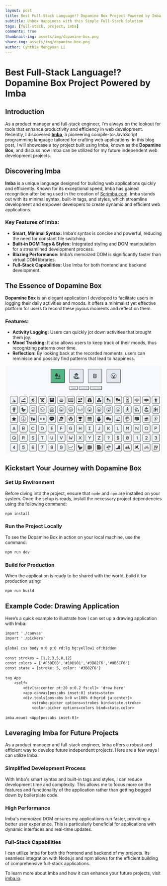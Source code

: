```yaml
---
layout: post
title: Best Full-Stack Language!? Dopamine Box Project Powered by Imba
subtitle: Unbox Happiness with this Simple Full-Stack Solution
tags: [full-stack, project, imba]
comments: true
thumbnail-img: assets/img/dopamine-box.png
share-img: assets/img/dopamine-box.png
author: Cynthia Mengyuan Li
---
```


# Best Full-Stack Language!? Dopamine Box Project Powered by Imba

## Introduction

As a product manager and full-stack engineer, I'm always on the lookout for tools that enhance productivity and efficiency in web development. Recently, I discovered [**Imba**](https://imba.io/), a pioneering compile-to-JavaScript programming language tailored for crafting web applications. In this blog post, I will showcase a toy project built using Imba, known as the **Dopamine Box**, and discuss how Imba can be utilized for my future independent web development projects.

## Discovering Imba

**Imba** is a unique language designed for building web applications quickly and efficiently. Known for its exceptional speed, Imba has gained recognition after being used in the creation of [Scrimba.com](https://scrimba.com/dashboard#overview). Imba stands out with its minimal syntax, built-in tags, and styles, which streamline development and empower developers to create dynamic and efficient web applications.

### Key Features of Imba:

- **Smart, Minimal Syntax:** Imba’s syntax is concise and powerful, reducing the need for constant file switching.
- **Built-in DOM Tags & Styles:** Integrated styling and DOM manipulation for a streamlined development process.
- **Blazing Performance:** Imba’s memoized DOM is significantly faster than virtual DOM libraries.
- **Full-Stack Capabilities:** Use Imba for both frontend and backend development.

## The Essence of Dopamine Box

**Dopamine Box** is an elegant application I developed to facilitate users in logging their daily activities and moods. It offers a minimalist yet effective platform for users to record these joyous moments and reflect on them.

### Features:

- **Activity Logging:** Users can quickly jot down activities that brought them joy.
- **Mood Tracking:** It also allows users to keep track of their moods, thus recognizing patterns over time.
- **Reflection:** By looking back at the recorded moments, users can reminisce and possibly find patterns that lead to happiness.

![dopamine-box](../assets/img/dopamine-box.png)

## Kickstart Your Journey with Dopamine Box

### Set Up Environment

Before diving into the project, ensure that `node` and `npm` are installed on your system. Once the setup is ready, install the necessary project dependencies using the following command:

```bash
npm install
```

### Run the Project Locally

To see the Dopamine Box in action on your local machine, use the command:

```bash
npm run dev
```

### Build for Production

When the application is ready to be shared with the world, build it for production using:

```bash
npm run build
```

## Example Code: Drawing Application

Here’s a quick example to illustrate how I can set up a drawing application with Imba:

```imba
import './canvas'
import './pickers'

global css body m:0 p:0 rd:lg bg:yellow1 of:hidden

const strokes = [1,2,3,5,8,12]
const colors = ['#F59E0B','#10B981','#3B82F6','#8B5CF6']
const state = {stroke: 5, color: '#3B82F6'}

tag App
    <self>
        <div[ta:center pt:20 o:0.2 fs:xl]> 'draw here'
        <app-canvas[pos:abs inset:0] state=state>
        <div.tools[pos:abs b:0 w:100% d:hgrid ja:center]>
            <stroke-picker options=strokes bind=state.stroke>
            <color-picker options=colors bind=state.color>

imba.mount <App[pos:abs inset:0]>
```

## Leveraging Imba for Future Projects

As a product manager and full-stack engineer, Imba offers a robust and efficient way to develop future independent projects. Here are a few ways I can utilize Imba:

### Simplified Development Process

With Imba's smart syntax and built-in tags and styles, I can reduce development time and complexity. This allows me to focus more on the features and functionality of the application rather than getting bogged down by boilerplate code.

### High Performance

Imba's memoized DOM ensures my applications run faster, providing a better user experience. This is particularly beneficial for applications with dynamic interfaces and real-time updates.

### Full-Stack Capabilities

I can utilize Imba for both the frontend and backend of my projects. Its seamless integration with Node.js and npm allows for the efficient building of comprehensive full-stack applications.

To learn more about Imba and how it can enhance your future projects, visit [imba.io](https://imba.io/).

